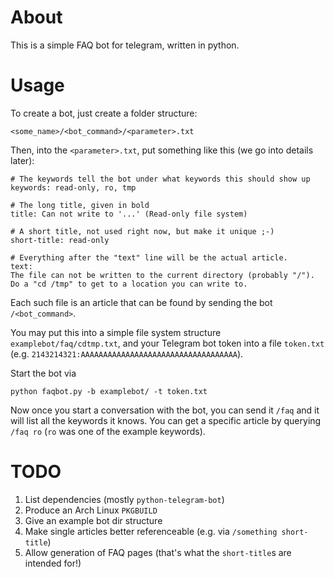 # About

This is a simple FAQ bot for telegram, written in python.

# Usage

To create a bot, just create a folder structure:

`<some_name>/<bot_command>/<parameter>.txt`

Then, into the `<parameter>.txt`, put something like this (we go into details later):

```
# The keywords tell the bot under what keywords this should show up
keywords: read-only, ro, tmp

# The long title, given in bold
title: Can not write to '...' (Read-only file system)

# A short title, not used right now, but make it unique ;-)
short-title: read-only

# Everything after the "text" line will be the actual article.
text:
The file can not be written to the current directory (probably "/").
Do a "cd /tmp" to get to a location you can write to.
```

Each such file is an article that can be found by sending the bot `/<bot_command>`.

You may put this into a simple file system structure `examplebot/faq/cdtmp.txt`, and your Telegram bot token into a file `token.txt` (e.g. `2143214321:AAAAAAAAAAAAAAAAAAAAAAAAAAAAAAAAAAA`).

Start the bot via

`python faqbot.py -b examplebot/ -t token.txt`

Now once you start a conversation with the bot, you can send it `/faq` and it will list all the keywords it knows.
You can get a specific article by querying `/faq ro` (`ro` was one of the example keywords).

# TODO

1. List dependencies (mostly `python-telegram-bot`)
2. Produce an Arch Linux `PKGBUILD`
3. Give an example bot dir structure
4. Make single articles better referenceable (e.g. via `/something short-title`)
5. Allow generation of FAQ pages (that's what the `short-title`s are intended for!)
